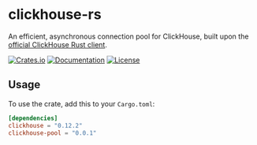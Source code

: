 # clickhouse-rs

An efficient, asynchronous connection pool for ClickHouse, built upon the [official ClickHouse Rust client](https://github.com/ClickHouse/clickhouse-rs).

[![Crates.io][crates-badge]][crates-url]
[![Documentation][docs-badge]][docs-url]
[![License][license-badge]][license-url]

[crates-badge]: https://img.shields.io/crates/v/clickhouse-pool.svg
[crates-url]: https://crates.io/crates/clickhouse-pool
[docs-badge]: https://docs.rs/clickhouse-pool/badge.svg
[docs-url]: https://docs.rs/clickhouse-pool
[license-badge]: https://img.shields.io/github/license/acsandmann/clickhouse-pool
[license-url]: https://github.com/acsandmann/clickhouse-pool/blob/main/LICENSE

## Usage

To use the crate, add this to your `Cargo.toml`:
```toml
[dependencies]
clickhouse = "0.12.2"
clickhouse-pool = "0.0.1"
```